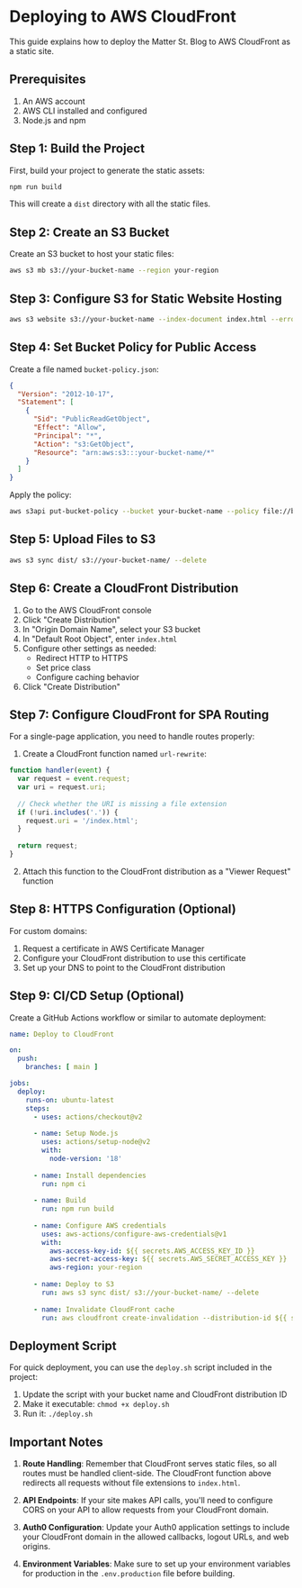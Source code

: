 # Deploying to AWS CloudFront

This guide explains how to deploy the Matter St. Blog to AWS CloudFront as a static site.

## Prerequisites

1. An AWS account
2. AWS CLI installed and configured
3. Node.js and npm

## Step 1: Build the Project

First, build your project to generate the static assets:

```bash
npm run build
```

This will create a `dist` directory with all the static files.

## Step 2: Create an S3 Bucket

Create an S3 bucket to host your static files:

```bash
aws s3 mb s3://your-bucket-name --region your-region
```

## Step 3: Configure S3 for Static Website Hosting

```bash
aws s3 website s3://your-bucket-name --index-document index.html --error-document index.html
```

## Step 4: Set Bucket Policy for Public Access

Create a file named `bucket-policy.json`:

```json
{
  "Version": "2012-10-17",
  "Statement": [
    {
      "Sid": "PublicReadGetObject",
      "Effect": "Allow",
      "Principal": "*",
      "Action": "s3:GetObject",
      "Resource": "arn:aws:s3:::your-bucket-name/*"
    }
  ]
}
```

Apply the policy:

```bash
aws s3api put-bucket-policy --bucket your-bucket-name --policy file://bucket-policy.json
```

## Step 5: Upload Files to S3

```bash
aws s3 sync dist/ s3://your-bucket-name/ --delete
```

## Step 6: Create a CloudFront Distribution

1. Go to the AWS CloudFront console
2. Click "Create Distribution"
3. In "Origin Domain Name", select your S3 bucket
4. In "Default Root Object", enter `index.html`
5. Configure other settings as needed:
   - Redirect HTTP to HTTPS
   - Set price class
   - Configure caching behavior
6. Click "Create Distribution"

## Step 7: Configure CloudFront for SPA Routing

For a single-page application, you need to handle routes properly:

1. Create a CloudFront function named `url-rewrite`:

```javascript
function handler(event) {
  var request = event.request;
  var uri = request.uri;
  
  // Check whether the URI is missing a file extension
  if (!uri.includes('.')) {
    request.uri = '/index.html';
  }
  
  return request;
}
```

2. Attach this function to the CloudFront distribution as a "Viewer Request" function

## Step 8: HTTPS Configuration (Optional)

For custom domains:

1. Request a certificate in AWS Certificate Manager
2. Configure your CloudFront distribution to use this certificate
3. Set up your DNS to point to the CloudFront distribution

## Step 9: CI/CD Setup (Optional)

Create a GitHub Actions workflow or similar to automate deployment:

```yaml
name: Deploy to CloudFront

on:
  push:
    branches: [ main ]

jobs:
  deploy:
    runs-on: ubuntu-latest
    steps:
      - uses: actions/checkout@v2
      
      - name: Setup Node.js
        uses: actions/setup-node@v2
        with:
          node-version: '18'
      
      - name: Install dependencies
        run: npm ci
      
      - name: Build
        run: npm run build
      
      - name: Configure AWS credentials
        uses: aws-actions/configure-aws-credentials@v1
        with:
          aws-access-key-id: ${{ secrets.AWS_ACCESS_KEY_ID }}
          aws-secret-access-key: ${{ secrets.AWS_SECRET_ACCESS_KEY }}
          aws-region: your-region
      
      - name: Deploy to S3
        run: aws s3 sync dist/ s3://your-bucket-name/ --delete
      
      - name: Invalidate CloudFront cache
        run: aws cloudfront create-invalidation --distribution-id ${{ secrets.CLOUDFRONT_DISTRIBUTION_ID }} --paths "/*"
```

## Deployment Script

For quick deployment, you can use the `deploy.sh` script included in the project:

1. Update the script with your bucket name and CloudFront distribution ID
2. Make it executable: `chmod +x deploy.sh`
3. Run it: `./deploy.sh`

## Important Notes

1. **Route Handling**: Remember that CloudFront serves static files, so all routes must be handled client-side. The CloudFront function above redirects all requests without file extensions to `index.html`.

2. **API Endpoints**: If your site makes API calls, you'll need to configure CORS on your API to allow requests from your CloudFront domain.

3. **Auth0 Configuration**: Update your Auth0 application settings to include your CloudFront domain in the allowed callbacks, logout URLs, and web origins.

4. **Environment Variables**: Make sure to set up your environment variables for production in the `.env.production` file before building.